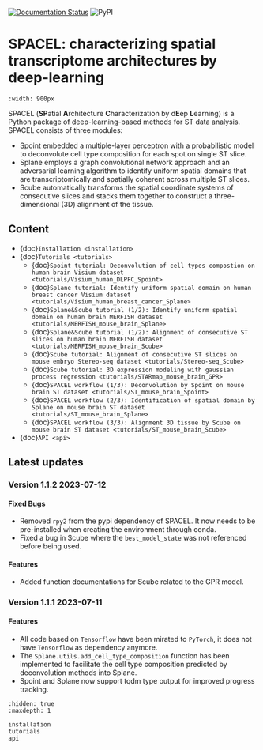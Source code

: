[![Documentation Status](https://readthedocs.org/projects/spacel/badge/?version=latest)](https://spacel.readthedocs.io/en/latest/?badge=latest)
![PyPI](https://img.shields.io/pypi/v/SPACEL)

# SPACEL: characterizing spatial transcriptome architectures by deep-learning

```{image} _static/img/figure1.png
:width: 900px
```
SPACEL (**SP**atial **A**rchitecture **C**haracterization by d**E**ep **L**earning) is a Python package of deep-learning-based methods for ST data analysis. SPACEL consists of three modules: 

- Spoint embedded a multiple-layer perceptron with a probabilistic model to deconvolute cell type composition for each spot on single ST slice.
- Splane employs a graph convolutional network approach and an adversarial learning algorithm to identify uniform spatial domains that are transcriptomically and spatially coherent across multiple ST slices.
- Scube automatically transforms the spatial coordinate systems of consecutive slices and stacks them together to construct a three-dimensional (3D) alignment of the tissue.

## Content
* {doc}`Installation <installation>`
* {doc}`Tutorials <tutorials>`
    * {doc}`Spoint tutorial: Deconvolution of cell types compostion on human brain Visium dataset <tutorials/Visium_human_DLPFC_Spoint>`
    * {doc}`Splane tutorial: Identify uniform spatial domain on human breast cancer Visium dataset <tutorials/Visium_human_breast_cancer_Splane>`
    * {doc}`Splane&Scube tutorial (1/2): Identify uniform spatial domain on human brain MERFISH dataset <tutorials/MERFISH_mouse_brain_Splane>`
    * {doc}`Splane&Scube tutorial (1/2): Alignment of consecutive ST slices on human brain MERFISH dataset <tutorials/MERFISH_mouse_brain_Scube>`
    * {doc}`Scube tutorial: Alignment of consecutive ST slices on mouse embryo Stereo-seq dataset <tutorials/Stereo-seq_Scube>`
    * {doc}`Scube tutorial: 3D expression modeling with gaussian process regression <tutorials/STARmap_mouse_brain_GPR>`
    * {doc}`SPACEL workflow (1/3): Deconvolution by Spoint on mouse brain ST dataset <tutorials/ST_mouse_brain_Spoint>`
    * {doc}`SPACEL workflow (2/3): Identification of spatial domain by Splane on mouse brain ST dataset <tutorials/ST_mouse_brain_Splane>`
    * {doc}`SPACEL workflow (3/3): Alignment 3D tissue by Scube on mouse brain ST dataset <tutorials/ST_mouse_brain_Scube>`
* {doc}`API <api>`

## Latest updates
### Version 1.1.2 2023-07-12
#### Fixed Bugs
- Removed `rpy2` from the pypi dependency of SPACEL. It now needs to be pre-installed when creating the environment through conda.
- Fixed a bug in Scube where the `best_model_state` was not referenced before being used.
#### Features
- Added function documentations for Scube related to the GPR model.

### Version 1.1.1 2023-07-11
#### Features
* All code based on `Tensorflow` have been mirated to `PyTorch`, it does not have `Tensorflow` as dependency anymore.
* The `Splane.utils.add_cell_type_composition` function has been implemented to facilitate the cell type composition predicted by deconvolution methods into Splane.
* Spoint and Splane now support tqdm type output for improved progress tracking.

```{toctree}
:hidden: true
:maxdepth: 1

installation
tutorials
api
```
